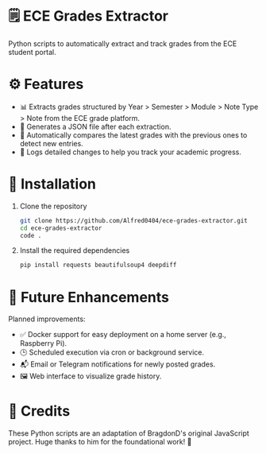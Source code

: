 # 🗒️ ECE Grades Extractor

Python scripts to automatically extract and track grades from the ECE student portal.
# ⚙️ Features

- 📊 Extracts grades structured by Year > Semester > Module > Note Type > Note from the ECE grade platform.
- 📝 Generates a JSON file after each extraction.
- 🔄 Automatically compares the latest grades with the previous ones to detect new entries.
- 🧾 Logs detailed changes to help you track your academic progress.

# 💾 Installation

1. Clone the repository
    ```sh
    git clone https://github.com/Alfred0404/ece-grades-extractor.git
    cd ece-grades-extractor
    code .
    ```

2. Install the required dependencies
    ```sh
    pip install requests beautifulsoup4 deepdiff
    ```

# 🦾 Future Enhancements

Planned improvements:

- ✅ Docker support for easy deployment on a home server (e.g., Raspberry Pi).
- 🕒 Scheduled execution via cron or background service.
- 📬 Email or Telegram notifications for newly posted grades.
- 🖼️ Web interface to visualize grade history.

# 🤝 Credits

These Python scripts are an adaptation of BragdonD's original JavaScript project.
Huge thanks to him for the foundational work! 🙌